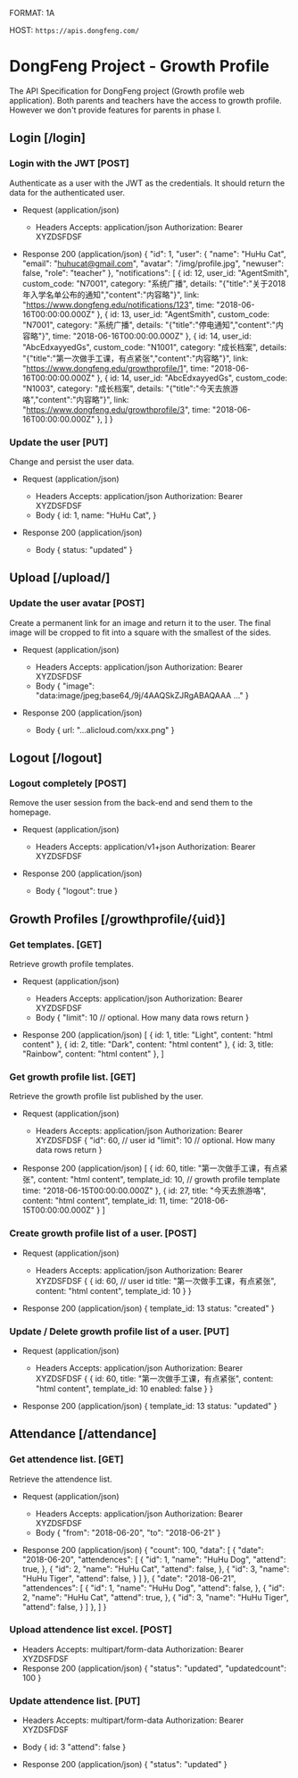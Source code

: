 FORMAT: 1A

HOST: `https://apis.dongfeng.com/`

# DongFeng Project - Growth Profile

The API Specification for DongFeng project (Growth profile web application). Both parents and teachers have the access to growth profile. However we don't provide features for parents in phase I.

## Login [/login]

### Login with the JWT [POST]

Authenticate as a user with the JWT as the credentials. It should return the data for the authenticated user.

* Request (application/json)
  * Headers
      Accepts: application/json
      Authorization: Bearer XYZDSFDSF

* Response 200 (application/json)
    {
      "id": 1,
      "user": {
        "name": "HuHu Cat",
        "email": "huhucat@gmail.com",
        "avatar": "/img/profile.jpg",
        "newuser": false,
        "role": "teacher"
      },
      "notifications": [
        {
          id: 12,
          user_id: "AgentSmith",
          custom_code: "N7001",
          category: "系统广播",
          details: "{\"title\":\"关于2018年入学名单公布的通知\",\"content\":\"内容略\"}",
          link: "<https://www.dongfeng.edu/notifications/123>",
          time: "2018-06-16T00:00:00.000Z"
        },
        {
          id: 13,
          user_id: "AgentSmith",
          custom_code: "N7001",
          category: "系统广播",
          details: "{\"title\":\"停电通知\",\"content\":\"内容略\"}",
          time: "2018-06-16T00:00:00.000Z"
        },
        {
          id: 14,
          user_id: "AbcEdxayyedGs",
          custom_code: "N1001",
          category: "成长档案",
          details: "{\"title\":\"第一次做手工课，有点紧张\",\"content\":\"内容略\"}",
          link: "<https://www.dongfeng.edu/growthprofile/1>",
          time: "2018-06-16T00:00:00.000Z"
        },
        {
          id: 14,
          user_id: "AbcEdxayyedGs",
          custom_code: "N1003",
          category: "成长档案",
          details: "{\"title\":\"今天去旅游咯\",\"content\":\"内容略\"}",
          link: "<https://www.dongfeng.edu/growthprofile/3>",
          time: "2018-06-16T00:00:00.000Z"
        },
      ]
    }

### Update the user [PUT]

Change and persist the user data.

* Request (application/json)
  * Headers
      Accepts: application/json
      Authorization: Bearer XYZDSFDSF
  * Body
      {
        id: 1,
        name: "HuHu Cat",
      }

* Response 200 (application/json)
  * Body
      {
        status: "updated"
      }

## Upload [/upload/]

### Update the user avatar [POST]

Create a permanent link for an image and return it to the user. The final image will be cropped to fit into a square with the smallest of the sides.

* Request (application/json)
  * Headers
          Accepts: application/json
          Authorization: Bearer XYZDSFDSF
  * Body
    {
      "image": "data:image/jpeg;base64,/9j/4AAQSkZJRgABAQAAA ..."
    }

* Response 200 (application/json)
  * Body
    {
      url: "...alicloud.com/xxx.png"
    }

## Logout [/logout]

### Logout completely [POST]

Remove the user session from the back-end and send them to the homepage.

* Request (application/json)
  * Headers
      Accepts: application/v1+json
      Authorization: Bearer XYZDSFDSF

* Response 200 (application/json)
  * Body
    {
      "logout": true
    }

## Growth Profiles [/growthprofile/{uid}]

### Get templates. [GET]

Retrieve growth profile templates.

* Request (application/json)
  * Headers
      Accepts: application/json
      Authorization: Bearer XYZDSFDSF
  * Body
    {
      "limit": 10 // optional. How many data rows return
    }

* Response 200 (application/json)
    [
      {
        id: 1,
        title: "Light",
        content: "html content"
      },
      {
        id: 2,
        title: "Dark",
        content: "html content"
      },
      {
        id: 3,
        title: "Rainbow",
        content: "html content"
      },
    ]

### Get growth profile list. [GET]

Retrieve the growth profile list published by the user.

* Request (application/json)
  * Headers
      Accepts: application/json
      Authorization: Bearer XYZDSFDSF
    {
      "id": 60, // user id
      "limit": 10 // optional. How many data rows return
    }

* Response 200 (application/json)
    [
      {
        id: 60,
        title: "第一次做手工课，有点紧张",
        content: "html content",
        template_id: 10, // growth profile template
        time: "2018-06-15T00:00:00.000Z"
      },
      {
        id: 27,
        title: "今天去旅游咯",
        content: "html content",
        template_id: 11,
        time: "2018-06-15T00:00:00.000Z"
      }
    ]

### Create growth profile list of a user. [POST]

* Request (application/json)
  * Headers
      Accepts: application/json
      Authorization: Bearer XYZDSFDSF
    {
      {
        id: 60, // user id
        title: "第一次做手工课，有点紧张",
        content: "html content",
        template_id: 10
      }
    }

* Response 200 (application/json)
    {
        template_id: 13
        status: "created"
    }

### Update / Delete growth profile list of a user. [PUT]

* Request (application/json)
  * Headers
      Accepts: application/json
      Authorization: Bearer XYZDSFDSF
    {
      {
        id: 60,
        title: "第一次做手工课，有点紧张",
        content: "html content",
        template_id: 10
        enabled: false
      }
    }

* Response 200 (application/json)
  {
    template_id: 13
    status: "updated"
  }

## Attendance [/attendance]

### Get attendence list. [GET]

Retrieve the attendence list.

* Request (application/json)
  * Headers
      Accepts: application/json
      Authorization: Bearer XYZDSFDSF
  * Body
    {
        "from": "2018-06-20",
        "to": "2018-06-21"
    }

* Response 200 (application/json)
    {
      "count": 100,
      "data": [
        {
            "date": "2018-06-20",
            "attendences": [
                {
                    "id": 1,
                    "name": "HuHu Dog",
                    "attend": true,
                },
                {
                    "id": 2,
                    "name": "HuHu Cat",
                    "attend": false,
                },
                {
                    "id": 3,
                    "name": "HuHu Tiger",
                    "attend": false,
                }
            ]
        },
        {
            "date": "2018-06-21",
            "attendences": [
                {
                    "id": 1,
                    "name": "HuHu Dog",
                    "attend": false,
                },
                {
                    "id": 2,
                    "name": "HuHu Cat",
                    "attend": true,
                },
                {
                    "id": 3,
                    "name": "HuHu Tiger",
                    "attend": false,
                }
            ]
        },
      ]
    }

### Upload attendence list excel. [POST]

* Headers
      Accepts: multipart/form-data
      Authorization: Bearer XYZDSFDSF
* Response 200 (application/json)
    {
        "status": "updated",
        "updatedcount": 100
    }

### Update attendence list. [PUT]

* Headers
      Accepts: multipart/form-data
      Authorization: Bearer XYZDSFDSF
* Body
    {
        id: 3
        "attend": false
    }

* Response 200 (application/json)
    {
        "status": "updated"
    }